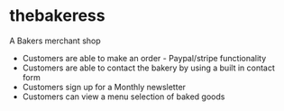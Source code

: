 # thebakeress
A Bakers merchant shop

- Customers are able to make an order - Paypal/stripe functionality
- Customers are able to contact the bakery by using a built in contact form 
- Customers sign up for a Monthly newsletter
- Customers can view a menu selection of baked goods